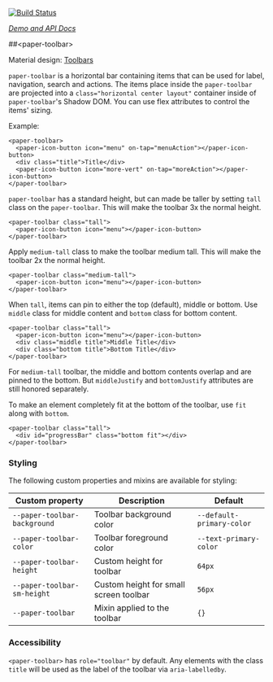 
<!---

This README is automatically generated from the comments in these files:
paper-toolbar.html

Edit those files, and our readme bot will duplicate them over here!
Edit this file, and the bot will squash your changes :)

-->

[![Build Status](https://travis-ci.org/PolymerElements/paper-toolbar.svg?branch=master)](https://travis-ci.org/PolymerElements/paper-toolbar)

_[Demo and API Docs](https://elements.polymer-project.org/elements/paper-toolbar)_


##&lt;paper-toolbar&gt;


Material design: [Toolbars](https://www.google.com/design/spec/components/toolbars.html)

`paper-toolbar` is a horizontal bar containing items that can be used for
label, navigation, search and actions.  The items place inside the
`paper-toolbar` are projected into a `class="horizontal center layout"` container inside of
`paper-toolbar`'s Shadow DOM.  You can use flex attributes to control the items'
sizing.

Example:

    <paper-toolbar>
      <paper-icon-button icon="menu" on-tap="menuAction"></paper-icon-button>
      <div class="title">Title</div>
      <paper-icon-button icon="more-vert" on-tap="moreAction"></paper-icon-button>
    </paper-toolbar>

`paper-toolbar` has a standard height, but can made be taller by setting `tall`
class on the `paper-toolbar`.  This will make the toolbar 3x the normal height.

    <paper-toolbar class="tall">
      <paper-icon-button icon="menu"></paper-icon-button>
    </paper-toolbar>

Apply `medium-tall` class to make the toolbar medium tall.  This will make the
toolbar 2x the normal height.

    <paper-toolbar class="medium-tall">
      <paper-icon-button icon="menu"></paper-icon-button>
    </paper-toolbar>

When `tall`, items can pin to either the top (default), middle or bottom.  Use
`middle` class for middle content and `bottom` class for bottom content.

    <paper-toolbar class="tall">
      <paper-icon-button icon="menu"></paper-icon-button>
      <div class="middle title">Middle Title</div>
      <div class="bottom title">Bottom Title</div>
    </paper-toolbar>

For `medium-tall` toolbar, the middle and bottom contents overlap and are
pinned to the bottom.  But `middleJustify` and `bottomJustify` attributes are
still honored separately.

To make an element completely fit at the bottom of the toolbar, use `fit` along
with `bottom`.

    <paper-toolbar class="tall">
      <div id="progressBar" class="bottom fit"></div>
    </paper-toolbar>

### Styling

The following custom properties and mixins are available for styling:

Custom property | Description | Default
----------------|-------------|----------
`--paper-toolbar-background` | Toolbar background color     | `--default-primary-color`
`--paper-toolbar-color`      | Toolbar foreground color     | `--text-primary-color`
`--paper-toolbar-height`     | Custom height for toolbar    | `64px`
`--paper-toolbar-sm-height`  | Custom height for small screen toolbar | `56px`
`--paper-toolbar`            | Mixin applied to the toolbar | `{}`

### Accessibility

`<paper-toolbar>` has `role="toolbar"` by default. Any elements with the class `title` will
be used as the label of the toolbar via `aria-labelledby`.


